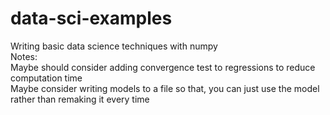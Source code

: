 # data-sci-examples
Writing basic data science techniques with numpy<br/>
Notes:<br/>
Maybe should consider adding convergence test to regressions to reduce computation time <br/>
Maybe consider writing models to a file so that, you can just use the model rather than remaking it every time
